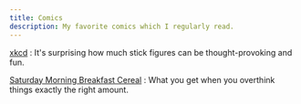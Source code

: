 ```yaml
---
title: Comics
description: My favorite comics which I regularly read.
---
```


[xkcd](https://xkcd.com/)
:   It's surprising how much stick figures can be thought-provoking and fun.

[Saturday Morning Breakfast Cereal](https://www.smbc-comics.com/)
:   What you get when you overthink things exactly the right amount.
